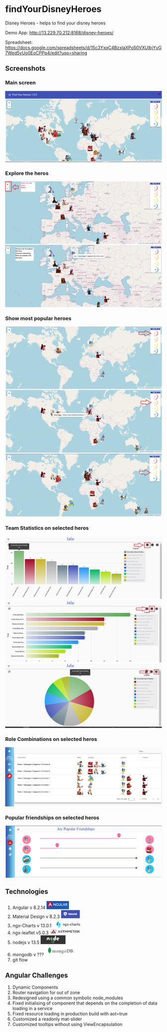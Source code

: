 # findYourDisneyHeroes
Disney Heroes - helps to find your disney heroes 

Demo App: http://13.229.70.212:8168/disney-heroes/

Spreadsheet: https://docs.google.com/spreadsheets/d/15c3YxqC4BzxlaXPo50VXUlbjYyG7Wed5yUo0EoCPPp4/edit?usp=sharing

## Screenshots
### Main screen
![Welcome screen](images/main.png)

### Explore the heros
![Zoom](images/main.zoomin.png)
![Tooltips](images/main-tooltips.png)

### Show most popular heroes 
![Top5](images/main-top5.png)
![Top10](images/main-top10.png)
![Top20](images/main-top20.png)

### Team Statistics on selected heros
![Bar chart](images/jafar-bar.png)
![Horizontal chart](images/jafar-horizontal.png)
![Pie chart](images/jafar-pie.png)

### Role Combinations on selected heros
![Roles](images/roles-joy.png)

### Popular friendships on selected heros
![Friendships](images/friendship-joy.png)

## Technologies
1. Angular v 8.2.14 ![angular](images/angular.png)
2. Material Design v 8.2.3 ![angular-material](images/material.png)
3. ngx-Charts v 13.0.1 ![ngx-charts](images/ngx-chart.png)
4. ngx-leaflet v5.0.3 ![ngx-leaflet](images/ngx-leaflet.png)
5. nodejs v 13.5 ![nodejs](images/nodejs.png)
6. mongodb v ??? ![mongodb](images/mongodb.png)
7. git flow

## Angular Challenges
1. Dynamic Components
2. Router navigation for out of zone
3. Redesigned using a common symbolic node_modules
4. Fixed initialising of component that depends on the completion of data loading in a service
5. Fixed resource loading in production build with aot=true 
6. Customized a readonly mat-slider
7. Customized tooltips without using ViewEncapsulation


